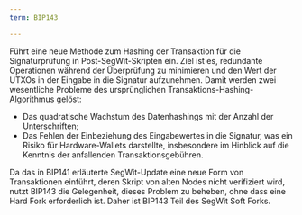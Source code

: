 ```yaml
---
term: BIP143

---
```

Führt eine neue Methode zum Hashing der Transaktion für die Signaturprüfung in Post-SegWit-Skripten ein. Ziel ist es, redundante Operationen während der Überprüfung zu minimieren und den Wert der UTXOs in der Eingabe in die Signatur aufzunehmen. Damit werden zwei wesentliche Probleme des ursprünglichen Transaktions-Hashing-Algorithmus gelöst:


- Das quadratische Wachstum des Datenhashings mit der Anzahl der Unterschriften;
- Das Fehlen der Einbeziehung des Eingabewertes in die Signatur, was ein Risiko für Hardware-Wallets darstellte, insbesondere im Hinblick auf die Kenntnis der anfallenden Transaktionsgebühren.

Da das in BIP141 erläuterte SegWit-Update eine neue Form von Transaktionen einführt, deren Skript von alten Nodes nicht verifiziert wird, nutzt BIP143 die Gelegenheit, dieses Problem zu beheben, ohne dass eine Hard Fork erforderlich ist. Daher ist BIP143 Teil des SegWit Soft Forks.